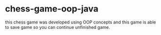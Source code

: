 # chess-game-oop-java
this chess game was developed using OOP concepts and this game is able to save game so you can continue unfinished game.
